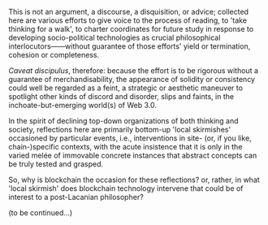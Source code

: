 This is not an argument, a discourse, a disquisition, or advice; collected here are various efforts to give voice to the process of reading, to 'take thinking for a walk', to charter coordinates for future study in response to developing socio-political technologies as crucial philosophical interlocutors——without guarantee of those efforts' yield or termination, cohesion or completeness.

_Caveat discipulus_, therefore: because the effort is to be rigorous without a guarantee of merchandisability, the appearance of solidity or consistency could well be regarded as a feint, a strategic or aesthetic maneuver to spotlight other kinds of discord and disorder, slips and faints, in the inchoate-but-emerging world(s) of Web 3.0. 

In the spirit of declining top-down organizations of both thinking and society, reflections here are primarily bottom-up 'local skirmishes' occasioned by particular events, i.e., interventions in site- (or, if you like, chain-)specific contexts, with the acute insistence that it is only in the varied melée of immovable concrete instances that abstract concepts can be truly tested and grasped.

So, why is blockchain the occasion for these reflections? or, rather, in what 'local skirmish' does blockchain technology intervene that could be of interest to a post-Lacanian philosopher?

(to be continued...)
